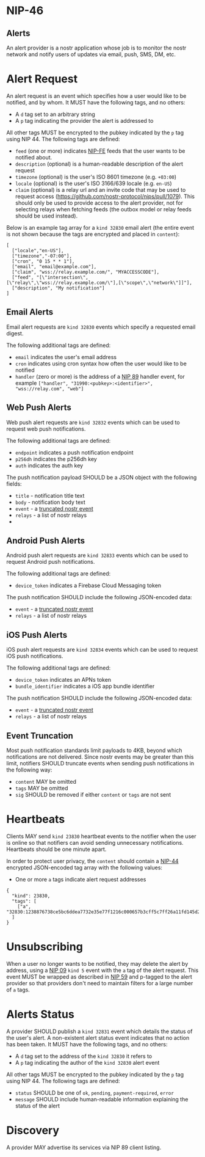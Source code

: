 NIP-46
======

Alerts
------

An alert provider is a nostr application whose job is to monitor the nostr network and notify users of updates via email, push, SMS, DM, etc.

# Alert Request

An alert request is an event which specifies how a user would like to be notified, and by whom. It MUST have the following tags, and no others:

- A `d` tag set to an arbitrary string
- A `p` tag indicating the provider the alert is addressed to

All other tags MUST be encrypted to the pubkey indicated by the `p` tag using NIP 44. The following tags are defined:

- `feed` (one or more) indicates [NIP-FE](https://github.com/nostr-protocol/nips/pull/1554) feeds that the user wants to be notified about.
- `description` (optional) is a human-readable description of the alert request
- `timezone` (optional) is the user's ISO 8601 timezone (e.g. `+03:00`)
- `locale` (optional) is the user's ISO 3166/639 locale (e.g. `en-US`)
- `claim` (optional) is a relay url and an invite code that may be used to request access (https://github.com/nostr-protocol/nips/pull/1079). This should only be used to provide access to the alert provider, not for selecting relays when fetching feeds (the outbox model or relay feeds should be used instead).

Below is an example tag array for a `kind 32830` email alert (the entire event is not shown because the tags are encrypted and placed in `content`):

```jsonc
[
  ["locale","en-US"],
  ["timezone","-07:00"],
  ["cron", "0 15 * * 1"],
  ["email", "email@example.com"],
  ["claim", "wss://relay.example.com/", "MYACCESSCODE"],
  ["feed", "[\"intersection\",[\"relay\",\"wss://relay.example.com/\"],[\"scope\",\"network\"]]"],
  ["description", "My notification"]
]
```

## Email Alerts

Email alert requests are `kind 32830` events which specify a requested email digest.

The following additional tags are defined:

- `email` indicates the user's email address
- `cron` indicates using cron syntax how often the user would like to be notified
- `handler` (zero or more) is the address of a [NIP 89](./89.md) handler event, for example `["handler", "31990:<pubkey>:<identifier>", "wss://relay.com", "web"]`

## Web Push Alerts

Web push alert requests are `kind 32832` events which can be used to request web push notifications.

The following additional tags are defined:

- `endpoint` indicates a push notification endpoint
- `p256dh` indicates the p256dh key
- `auth` indicates the auth key

The push notification payload SHOULD be a JSON object with the following fields:

- `title` - notification title text
- `body` - notification body text
- `event` - a [truncated nostr event](#event-truncation)
- `relays` - a list of nostr relays
-
## Android Push Alerts

Android push alert requests are `kind 32833` events which can be used to request Android push notifications.

The following additional tags are defined:

- `device_token` indicates a Firebase Cloud Messaging token

The push notification SHOULD include the following JSON-encoded data:

- `event` - a [truncated nostr event](#event-truncation)
- `relays` - a list of nostr relays

## iOS Push Alerts

iOS push alert requests are `kind 32834` events which can be used to request iOS push notifications.

The following additional tags are defined:

- `device_token` indicates an APNs token
- `bundle_identifier` indicates a iOS app bundle identifier

The push notification SHOULD include the following JSON-encoded data:

- `event` - a [truncated nostr event](#event-truncation)
- `relays` - a list of nostr relays

## Event Truncation

Most push notification standards limit payloads to 4KB, beyond which notifications are not delivered. Since nostr events may be greater than this limit, notifiers SHOULD truncate events when sending push notifications in the following way:

- `content` MAY be omitted
- `tags` MAY be omitted
- `sig` SHOULD be removed if either `content` or `tags` are not sent

# Heartbeats

Clients MAY send `kind 23830` heartbeat events to the notifier when the user is online so that notifiers can avoid sending unnecessary notifications. Heartbeats should be one minute apart.

In order to protect user privacy, the `content` should contain a [NIP-44](./44.md) encrypted JSON-encoded tag array with the following values:

- One or more `a` tags indicate alert request addresses

```jsonc
{
  "kind": 23830,
  "tags": [
    ["a", "32830:1238876738ce5bc6ddea7732e35e77f1216c000657b3cff5c7ff26a11fd145d2:1294742"],
  ]
}
```

# Unsubscribing

When a user no longer wants to be notified, they may delete the alert by address, using a [NIP 09](./09.md) `kind 5` event with the `a` tag of the alert request. This event MUST be wrapped as described in [NIP 59](./59.md) and p-tagged to the alert provider so that providers don't need to maintain filters for a large number of `a` tags.

# Alerts Status

A provider SHOULD publish a `kind 32831` event which details the status of the user's alert. A non-existent alert status event indicates that no action has been taken. It MUST have the following tags, and no others:

- A `d` tag set to the address of the `kind 32830` it refers to
- A `p` tag indicating the author of the `kind 32830` alert event

All other tags MUST be encrypted to the pubkey indicated by the `p` tag using NIP 44. The following tags are defined:

- `status` SHOULD be one of `ok`, `pending`, `payment-required`, `error`
- `message` SHOULD include human-readable information explaining the status of the alert

# Discovery

A provider MAY advertise its services via NIP 89 client listing.
